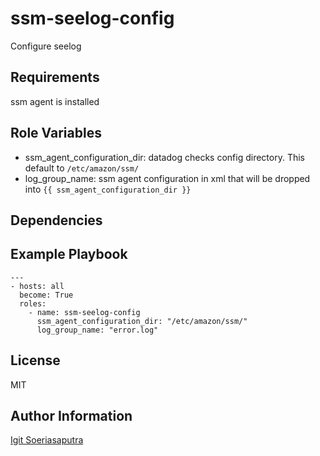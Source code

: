 # ssm-seelog-config

Configure seelog

## Requirements

ssm agent is installed

## Role Variables
- ssm_agent_configuration_dir: datadog checks config directory.
  This default to `/etc/amazon/ssm/`
- log_group_name: ssm agent configuration in xml that will be dropped into `{{ ssm_agent_configuration_dir }}`

## Dependencies

## Example Playbook

```
---
- hosts: all
  become: True
  roles:
    - name: ssm-seelog-config
      ssm_agent_configuration_dir: "/etc/amazon/ssm/"
      log_group_name: "error.log"
```

## License

MIT

## Author Information

[Igit Soeriasaputra](https://github.com/radengoots)
